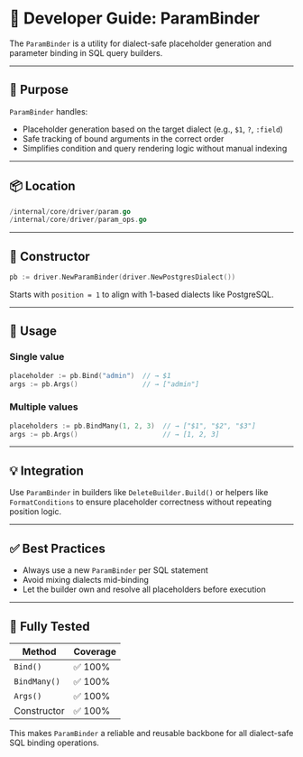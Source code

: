 # 🔗 Developer Guide: ParamBinder

The `ParamBinder` is a utility for dialect-safe placeholder generation and parameter binding in SQL query builders.

---

## 🎯 Purpose

`ParamBinder` handles:

- Placeholder generation based on the target dialect (e.g., `$1`, `?`, `:field`)
- Safe tracking of bound arguments in the correct order
- Simplifies condition and query rendering logic without manual indexing

---

## 📦 Location

```go
/internal/core/driver/param.go
/internal/core/driver/param_ops.go
```

---

## 🔧 Constructor

```go
pb := driver.NewParamBinder(driver.NewPostgresDialect())
```

Starts with `position = 1` to align with 1-based dialects like PostgreSQL.

---

## 🔨 Usage

### Single value

```go
placeholder := pb.Bind("admin")  // → $1
args := pb.Args()                // → ["admin"]
```

### Multiple values

```go
placeholders := pb.BindMany(1, 2, 3)  // → ["$1", "$2", "$3"]
args := pb.Args()                     // → [1, 2, 3]
```

---

## 💡 Integration

Use `ParamBinder` in builders like `DeleteBuilder.Build()` or helpers like `FormatConditions` to ensure placeholder correctness without repeating position logic.

---

## ✅ Best Practices

- Always use a new `ParamBinder` per SQL statement
- Avoid mixing dialects mid-binding
- Let the builder own and resolve all placeholders before execution

---

## 🧪 Fully Tested

| Method      | Coverage |
|-------------|----------|
| `Bind()`    | ✅ 100%   |
| `BindMany()`| ✅ 100%   |
| `Args()`    | ✅ 100%   |
| Constructor | ✅ 100%   |

This makes `ParamBinder` a reliable and reusable backbone for all dialect-safe SQL binding operations.

